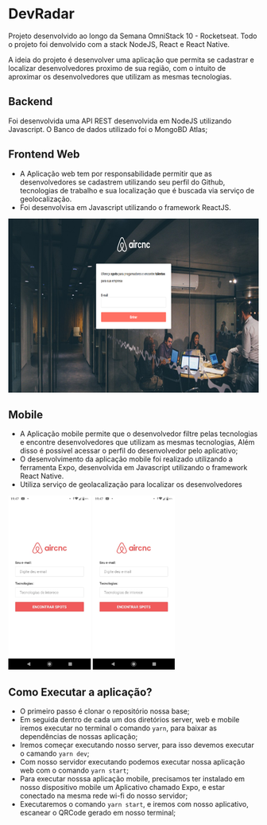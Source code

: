 # DevRadar
Projeto desenvolvido ao longo da Semana OmniStack 10 - Rocketseat. Todo o projeto foi denvolvido com a stack NodeJS, React e React Native.

A ideia do projeto é desenvolver uma aplicação que permita se cadastrar e localizar desenvolvedores proximo de sua região, com o intuito de aproximar os desenvolvedores que utilizam as mesmas tecnologias.

## Backend

Foi desenvolvida uma API REST desenvolvida em NodeJS utilizando Javascript. O Banco de dados utilizado foi o MongoBD Atlas;

## Frontend Web

- A Aplicação web tem por responsabilidade permitir que as desenvolvedores se cadastrem utilizando seu perfil do Github, tecnologias de trabalho e sua localização que é buscada via serviço de geolocalização. 
- Foi desenvolvisa em Javascript utilizando o framework ReactJS. 

<img alt="Ecoleta" src="https://raw.githubusercontent.com/jhonatanffelipe/aircnc/master/readmeAssets/web.png" height="350px" />

## Mobile

- A Aplicação mobile permite que o desenvolvedor filtre pelas tecnologias e encontre desenvolvedores que utilizam as mesmas tecnologias, Além disso é possivel acessar o perfil do desenvolvedor pelo aplicativo;
- O desenvolvimento da aplicação mobile foi realizado utilizando a ferramenta Expo, desenvolvida em Javascript utilizando o framework React Native.
- Utiliza serviço de geolacalização para localizar os desenvolvedores

<div class='row'>
<img alt="Ecoleta" src="https://github.com/jhonatanffelipe/aircnc/blob/master/readmeAssets/mobile.jpeg"  height="350px" />
<img alt="Ecoleta" src="https://github.com/jhonatanffelipe/aircnc/blob/master/readmeAssets/mobile.jpeg"  height="350px" />
</div>

## Como Executar a aplicação?

- O primeiro passo é clonar o repositório nossa base;
- Em seguida dentro de cada um dos diretórios server, web e mobile iremos executar no terminal o comando `yarn`, para baixar as dependências de nossas aplicação;
- Iremos começar executando nosso server, para isso devemos executar o camando `yarn dev`;
- Com nosso servidor executando podemos executar nossa aplicação web com o comando `yarn start`;
- Para executar nosssa aplicação mobile, precisamos ter instalado em nosso dispositivo mobile um Aplicativo chamado Expo, e estar conectado na mesma rede wi-fi do nosso servidor;
- Executaremos o comando `yarn start`, e iremos com nosso aplicativo, escanear o QRCode gerado em nosso terminal;
